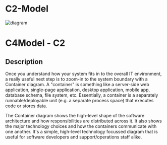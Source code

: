 # C2-Model

![diagram](https://www.plantuml.com/plantuml/svg/0/jLJBKXf15DrJnJzqM66LGaJSP6KY9AOqaG9DAYlgEbobTQPxqe-9cCh7M5bObNs-W1_BwM46mQ1a4HTCTrtkEVVSL-zPHyRv91PZRRpbQ4kdRCXfinMrgfKNKaMn7x4OEvVQLysceM-D2-d6_WpE9jBAiNADI2TD6Xb9AejzwflxxQrUJCgTVZXgnkJOEfY6-y7xsZLIXFllr4cgLV1_5dBbI2espq7UuJJMa-IPf7ScYX8P5TJLoj7hByUd9yFFxqyEXaVTTzsFdVf6iFVOMAtg8S2cg0twtMQ7im57nwaDDnmrs7jihIRnrNFuIKD2AinFJ4PeBmnJB6zm9v6Gyb0vlPl-r6AanK4nMr3ephL912V29m9vMiT67FepDeeXkb7BvGmci2V3Dzgh4Pb9lPZDus8q8QLaB4sr3V6zMX5YXgmVB0DwOxBy4h1JwwUtHkfIEBJkzpiB4eCooxwKbkjvadKRhFVwmHlo0w_-Qw7okesrpnYvmoC6FyrAXAq00GcbBSeOUJJ3blZr4bgGqEU8prWye1MN7gChC2i2X1d5sa1ZYhcP_iQ5RQ11yYd7SxqY8WieebrI0ioDr7QzXXre-CH6dik8KC0YJuel7gPA26-SD6940dECyE7CP3YXn1SDMX-nZOXlwGQ4IBASD8iIPlYEADpplFEoNqvlKMG9Ce4oKnf3vWnpDU_T9lpZCIkee7aZuHGg1Livh87E1gH2oQqDQk4UuOkvd6MAY-54P_36kfxB2szA8c3PP79wzoz5tSqRcs_LakOH0ivh6bZLlRohvLtwiR1EtMjNFrn8Ts5kmtOFGddGBJmzsY1BwygUmHAUdUcly0Z2ET_HFiV5U_7OiWM_uFN8_qjIIjz5usFhzXJlzcfOQmsijHgsimQsinhMNWDhhuRj5h1gPGzJcB_OVm00)

# C4Model - C2

## Description
Once you understand how your system fits in to the overall IT environment, a really useful next step is to zoom-in to the system boundary with a Container diagram. A "container" is something like a server-side web application, single-page application, desktop application, mobile app, database schema, file system, etc. Essentially, a container is a separately runnable/deployable unit (e.g. a separate process space) that executes code or stores data.

The Container diagram shows the high-level shape of the software architecture and how responsibilities are distributed across it. It also shows the major technology choices and how the containers communicate with one another. It's a simple, high-level technology focussed diagram that is useful for software developers and support/operations staff alike.
